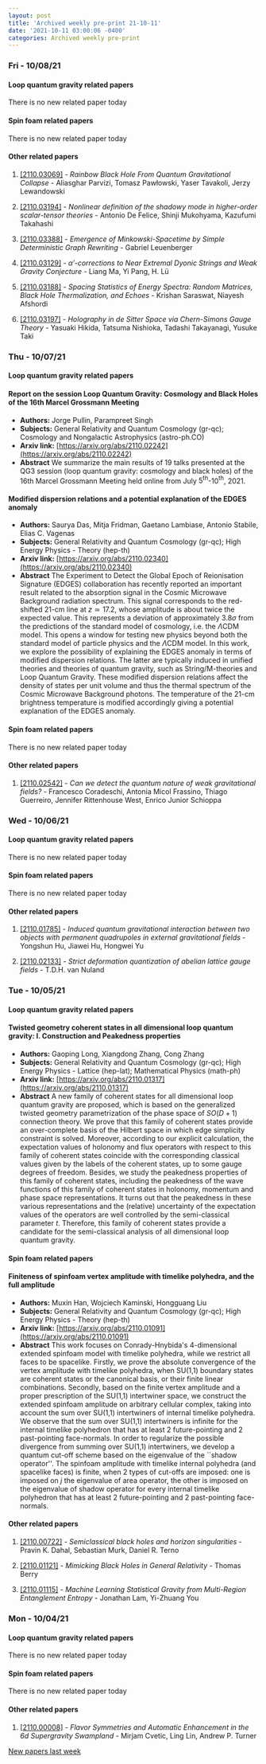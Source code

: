 ```yaml
---
layout: post
title: 'Archived weekly pre-print 21-10-11'
date: '2021-10-11 03:00:06 -0400'
categories: Archived weekly pre-print
---
```



### Fri - 10/08/21

#### Loop quantum gravity related papers

There is no new related paper today 

#### Spin foam related papers

There is no new related paper today 



#### Other related papers

1. [[2110.03069]](https://arxiv.org/abs/2110.03069) - *Rainbow Black Hole From Quantum Gravitational Collapse* - Aliasghar Parvizi, Tomasz Pawłowski, Yaser Tavakoli, Jerzy Lewandowski

1. [[2110.03194]](https://arxiv.org/abs/2110.03194) - *Nonlinear definition of the shadowy mode in higher-order scalar-tensor  theories* - Antonio De Felice, Shinji Mukohyama, Kazufumi Takahashi

1. [[2110.03388]](https://arxiv.org/abs/2110.03388) - *Emergence of Minkowski-Spacetime by Simple Deterministic Graph Rewriting* - Gabriel Leuenberger

1. [[2110.03129]](https://arxiv.org/abs/2110.03129) - *$α'$-corrections to Near Extremal Dyonic Strings and Weak Gravity  Conjecture* - Liang Ma, Yi Pang, H. Lü

1. [[2110.03188]](https://arxiv.org/abs/2110.03188) - *Spacing Statistics of Energy Spectra: Random Matrices, Black Hole  Thermalization, and Echoes* - Krishan Saraswat, Niayesh Afshordi

1. [[2110.03197]](https://arxiv.org/abs/2110.03197) - *Holography in de Sitter Space via Chern-Simons Gauge Theory* - Yasuaki Hikida, Tatsuma Nishioka, Tadashi Takayanagi, Yusuke Taki



### Thu - 10/07/21

#### Loop quantum gravity related papers

#### **Report on the session Loop Quantum Gravity: Cosmology and Black Holes of  the 16th Marcel Grossmann Meeting**
 - **Authors:** Jorge Pullin, Parampreet Singh
 - **Subjects:** General Relativity and Quantum Cosmology (gr-qc); Cosmology and Nongalactic Astrophysics (astro-ph.CO)
 - **Arxiv link:** [https://arxiv.org/abs/2110.02242](https://arxiv.org/abs/2110.02242)
 - **Abstract**
 We summarize the main results of 19 talks presented at the QG3 session (loop quantum gravity: cosmology and black holes) of the 16th Marcel Grossmann Meeting held online from July $5^{\mathrm{th}}$-10$^{\mathrm{th}}$, 2021. 

#### **Modified dispersion relations and a potential explanation of the EDGES  anomaly**
 - **Authors:** Saurya Das, Mitja Fridman, Gaetano Lambiase, Antonio Stabile, Elias C. Vagenas
 - **Subjects:** General Relativity and Quantum Cosmology (gr-qc); High Energy Physics - Theory (hep-th)
 - **Arxiv link:** [https://arxiv.org/abs/2110.02340](https://arxiv.org/abs/2110.02340)
 - **Abstract**
 The Experiment to Detect the Global Epoch of Reionisation Signature (EDGES) collaboration has recently reported an important result related to the absorption signal in the Cosmic Microwave Background radiation spectrum. This signal corresponds to the red-shifted 21-cm line at $z \simeq 17.2$, whose amplitude is about twice the expected value. This represents a deviation of approximately $3.8\sigma$ from the predictions of the standard model of cosmology, i.e. the $\Lambda$CDM model. This opens a window for testing new physics beyond both the standard model of particle physics and the $\Lambda$CDM model. In this work, we explore the possibility of explaining the EDGES anomaly in terms of modified dispersion relations. The latter are typically induced in unified theories and theories of quantum gravity, such as String/M-theories and Loop Quantum Gravity. These modified dispersion relations affect the density of states per unit volume and thus the thermal spectrum of the Cosmic Microwave Background photons. The temperature of the 21-cm brightness temperature is modified accordingly giving a potential explanation of the EDGES anomaly. 

#### Spin foam related papers

There is no new related paper today 



#### Other related papers

1. [[2110.02542]](https://arxiv.org/abs/2110.02542) - *Can we detect the quantum nature of weak gravitational fields?* - Francesco Coradeschi, Antonia Micol Frassino, Thiago Guerreiro, Jennifer Rittenhouse West, Enrico Junior Schioppa



### Wed - 10/06/21

#### Loop quantum gravity related papers

There is no new related paper today 

#### Spin foam related papers

There is no new related paper today 



#### Other related papers

1. [[2110.01785]](https://arxiv.org/abs/2110.01785) - *Induced quantum gravitational interaction between two objects with  permanent quadrupoles in external gravitational fields* - Yongshun Hu, Jiawei Hu, Hongwei Yu

1. [[2110.02133]](https://arxiv.org/abs/2110.02133) - *Strict deformation quantization of abelian lattice gauge fields* - T.D.H. van Nuland



### Tue - 10/05/21

#### Loop quantum gravity related papers

#### **Twisted geometry coherent states in all dimensional loop quantum  gravity: I. Construction and Peakedness properties**
 - **Authors:** Gaoping Long, Xiangdong Zhang, Cong Zhang
 - **Subjects:** General Relativity and Quantum Cosmology (gr-qc); High Energy Physics - Lattice (hep-lat); Mathematical Physics (math-ph)
 - **Arxiv link:** [https://arxiv.org/abs/2110.01317](https://arxiv.org/abs/2110.01317)
 - **Abstract**
 A new family of coherent states for all dimensional loop quantum gravity are proposed, which is based on the generalized twisted geometry parametrization of the phase space of $SO(D+1)$ connection theory. We prove that this family of coherent states provide an over-complete basis of the Hilbert space in which edge simplicity constraint is solved. Moreover, according to our explicit calculation, the expectation values of holonomy and flux operators with respect to this family of coherent states coincide with the corresponding classical values given by the labels of the coherent states, up to some gauge degrees of freedom. Besides, we study the peakedness properties of this family of coherent states, including the peakedness of the wave functions of this family of coherent states in holonomy, momentum and phase space representations. It turns out that the peakedness in these various representations and the (relative) uncertainty of the expectation values of the operators are well controlled by the semi-classical parameter $t$. Therefore, this family of coherent states provide a candidate for the semi-classical analysis of all dimensional loop quantum gravity. 

#### Spin foam related papers

#### **Finiteness of spinfoam vertex amplitude with timelike polyhedra, and the  full amplitude**
 - **Authors:** Muxin Han, Wojciech Kaminski, Hongguang Liu
 - **Subjects:** General Relativity and Quantum Cosmology (gr-qc); High Energy Physics - Theory (hep-th)
 - **Arxiv link:** [https://arxiv.org/abs/2110.01091](https://arxiv.org/abs/2110.01091)
 - **Abstract**
 This work focuses on Conrady-Hnybida's 4-dimensional extended spinfoam model with timelike polyhedra, while we restrict all faces to be spacelike. Firstly, we prove the absolute convergence of the vertex amplitude with timelike polyhedra, when SU(1,1) boundary states are coherent states or the canonical basis, or their finite linear combinations. Secondly, based on the finite vertex amplitude and a proper prescription of the SU(1,1) intertwiner space, we construct the extended spinfoam amplitude on arbitrary cellular complex, taking into account the sum over SU(1,1) intertwiners of internal timelike polyhedra. We observe that the sum over SU(1,1) intertwiners is infinite for the internal timelike polyhedron that has at least 2 future-pointing and 2 past-pointing face-normals. In order to regularize the possible divergence from summing over SU(1,1) intertwiners, we develop a quantum cut-off scheme based on the eigenvalue of the ``shadow operator''. The spinfoam amplitude with timelike internal polyhedra (and spacelike faces) is finite, when 2 types of cut-offs are imposed: one is imposed on $j$ the eigenvalue of area operator, the other is imposed on the eigenvalue of shadow operator for every internal timelike polyhedron that has at least 2 future-pointing and 2 past-pointing face-normals. 



#### Other related papers

1. [[2110.00722]](https://arxiv.org/abs/2110.00722) - *Semiclassical black holes and horizon singularities* - Pravin K. Dahal, Sebastian Murk, Daniel R. Terno

1. [[2110.01121]](https://arxiv.org/abs/2110.01121) - *Mimicking Black Holes in General Relativity* - Thomas Berry

1. [[2110.01115]](https://arxiv.org/abs/2110.01115) - *Machine Learning Statistical Gravity from Multi-Region Entanglement  Entropy* - Jonathan Lam, Yi-Zhuang You



### Mon - 10/04/21

#### Loop quantum gravity related papers

There is no new related paper today 

#### Spin foam related papers

There is no new related paper today 



#### Other related papers

1. [[2110.00008]](https://arxiv.org/abs/2110.00008) - *Flavor Symmetries and Automatic Enhancement in the 6d Supergravity  Swampland* - Mirjam Cvetic, Ling Lin, Andrew P. Turner






[New papers last week]({{site.url}}/archived/weekly/pre-print/2021/10/04/archived_weekly_papers.html)
